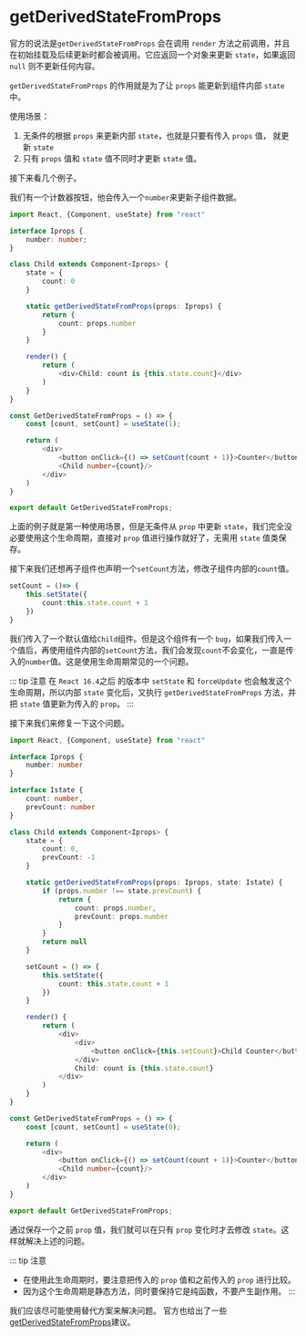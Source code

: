 # getDerivedStateFromProps

官方的说法是`getDerivedStateFromProps` 会在调用 `render` 方法之前调用，并且在初始挂载及后续更新时都会被调用。它应返回一个对象来更新 `state`，如果返回 `null` 则不更新任何内容。

`getDerivedStateFromProps` 的作用就是为了让 `props` 能更新到组件内部 `state` 中。

使用场景：

1. 无条件的根据 `props` 来更新内部 `state`，也就是只要有传入 `props` 值， 就更新 `state`
2. 只有 `props` 值和 `state` 值不同时才更新 `state` 值。

接下来看几个例子。

我们有一个计数器按钮，他会传入一个`number`来更新子组件数据。

```typescript jsx
import React, {Component, useState} from "react"

interface Iprops {
    number: number;
}

class Child extends Component<Iprops> {
    state = {
        count: 0
    }

    static getDerivedStateFromProps(props: Iprops) {
        return {
            count: props.number
        }
    }

    render() {
        return (
            <div>Child: count is {this.state.count}</div>
        )
    }
}

const GetDerivedStateFromProps = () => {
    const [count, setCount] = useState(1);

    return (
        <div>
            <button onClick={() => setCount(count + 1)}>Counter</button>
            <Child number={count}/>
        </div>
    )
}

export default GetDerivedStateFromProps;
```

上面的例子就是第一种使用场景，但是无条件从 `prop` 中更新 `state`，我们完全没必要使用这个生命周期，直接对 `prop` 值进行操作就好了，无需用 `state` 值类保存。

接下来我们还想再子组件也声明一个`setCount`方法，修改子组件内部的`count`值。

```typescript jsx
setCount = ()=> {
    this.setState({
        count:this.state.count + 1
    })
}
```

我们传入了一个默认值给`Child`组件。但是这个组件有一个 `bug`，如果我们传入一个值后，再使用组件内部的`setCount`方法，我们会发现`count`不会变化，一直是传入的`number`值。这是使用生命周期常见的一个问题。

::: tip 注意
在 `React 16.4`之后 的版本中 `setState` 和 `forceUpdate` 也会触发这个生命周期，所以内部 `state` 变化后，又执行 `getDerivedStateFromProps` 方法，并把 `state` 值更新为传入的 `prop`。
:::

接下来我们来修复一下这个问题。

```typescript jsx
import React, {Component, useState} from "react"

interface Iprops {
    number: number
}

interface Istate {
    count: number,
    prevCount: number
}

class Child extends Component<Iprops> {
    state = {
        count: 0,
        prevCount: -1
    }

    static getDerivedStateFromProps(props: Iprops, state: Istate) {
        if (props.number !== state.prevCount) {
            return {
                count: props.number,
                prevCount: props.number
            }
        }
        return null
    }

    setCount = () => {
        this.setState({
            count: this.state.count + 1
        })
    }

    render() {
        return (
            <div>
                <div>
                    <button onClick={this.setCount}>Child Counter</button>
                </div>
                Child: count is {this.state.count}
            </div>
        )
    }
}

const GetDerivedStateFromProps = () => {
    const [count, setCount] = useState(0);

    return (
        <div>
            <button onClick={() => setCount(count + 1)}>Counter</button>
            <Child number={count}/>
        </div>
    )
}

export default GetDerivedStateFromProps;
```

通过保存一个之前 `prop` 值，我们就可以在只有 `prop` 变化时才去修改 `state`。这样就解决上述的问题。

::: tip 注意
- 在使用此生命周期时，要注意把传入的 `prop` 值和之前传入的 `prop` 进行比较。
- 因为这个生命周期是静态方法，同时要保持它是纯函数，不要产生副作用。
:::

我们应该尽可能使用替代方案来解决问题。
官方也给出了一些[getDerivedStateFromProps](https://zh-hans.reactjs.org/docs/react-component.html#static-getderivedstatefromprops)建议。
